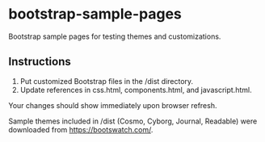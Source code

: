 # bootstrap-sample-pages
Bootstrap sample pages for testing themes and customizations.

## Instructions

1. Put customized Bootstrap files in the /dist directory.
2. Update references in css.html, components.html, and javascript.html.

Your changes should show immediately upon browser refresh.

Sample themes included in /dist (Cosmo, Cyborg, Journal, Readable) were downloaded from https://bootswatch.com/.
